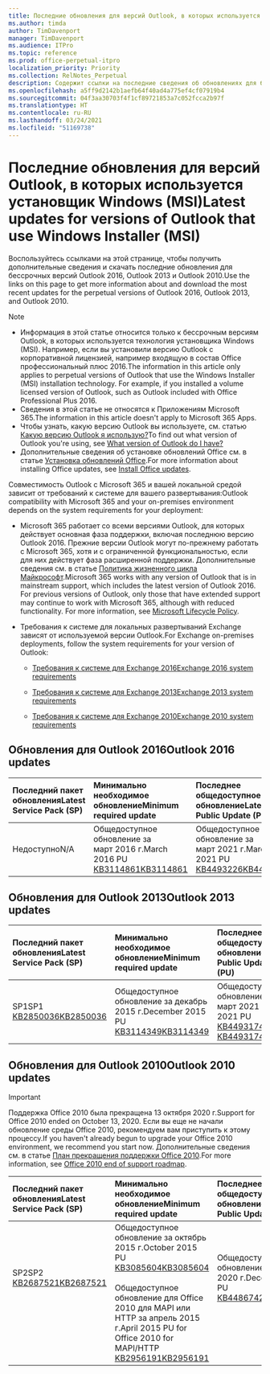 ```yaml
---
title: Последние обновления для версий Outlook, в которых используется установщик Windows (MSI)
ms.author: timda
author: TimDavenport
manager: TimDavenport
ms.audience: ITPro
ms.topic: reference
ms.prod: office-perpetual-itpro
localization_priority: Priority
ms.collection: RelNotes_Perpetual
description: Содержит ссылки на последние сведения об обновлениях для бессрочных версий Outlook 2016, Outlook 2013 и Outlook 2010 для ИТ-специалистов
ms.openlocfilehash: a5ff9d2142b1aefb64f40ad4a775ef4cf07919b4
ms.sourcegitcommit: 04f3aa30703f4f1cf89721853a7c052fcca2b97f
ms.translationtype: HT
ms.contentlocale: ru-RU
ms.lasthandoff: 03/24/2021
ms.locfileid: "51169738"
---
```

# <a name="latest-updates-for-versions-of-outlook-that-use-windows-installer-msi"></a><span data-ttu-id="061f8-103">Последние обновления для версий Outlook, в которых используется установщик Windows (MSI)</span><span class="sxs-lookup"><span data-stu-id="061f8-103">Latest updates for versions of Outlook that use Windows Installer (MSI)</span></span>

<span data-ttu-id="061f8-104">Воспользуйтесь ссылками на этой странице, чтобы получить дополнительные сведения и скачать последние обновления для бессрочных версий Outlook 2016, Outlook 2013 и Outlook 2010.</span><span class="sxs-lookup"><span data-stu-id="061f8-104">Use the links on this page to get more information about and download the most recent updates for the perpetual versions of Outlook 2016, Outlook 2013, and Outlook 2010.</span></span>
  
> [!NOTE]
> - <span data-ttu-id="061f8-p101">Информация в этой статье относится только к бессрочным версиям Outlook, в которых используется технология установщика Windows (MSI). Например, если вы установили версию Outlook с корпоративной лицензией, например входящую в состав Office профессиональный плюс 2016.</span><span class="sxs-lookup"><span data-stu-id="061f8-p101">The information in this article only applies to perpetual versions of Outlook that use the Windows Installer (MSI) installation technology. For example, if you installed a volume licensed version of Outlook, such as Outlook included with Office Professional Plus 2016.</span></span>
> - <span data-ttu-id="061f8-107">Сведения в этой статье не относятся к Приложениям Microsoft 365.</span><span class="sxs-lookup"><span data-stu-id="061f8-107">The information in this article doesn't apply to Microsoft 365 Apps.</span></span>
> - <span data-ttu-id="061f8-108">Чтобы узнать, какую версию Outlook вы используете, см. статью [Какую версию Outlook я использую?](https://support.office.com/article/b3a9568c-edb5-42b9-9825-d48d82b2257c)</span><span class="sxs-lookup"><span data-stu-id="061f8-108">To find out what version of Outlook you're using, see [What version of Outlook do I have?](https://support.office.com/article/b3a9568c-edb5-42b9-9825-d48d82b2257c)</span></span>
> - <span data-ttu-id="061f8-109">Дополнительные сведения об установке обновлений Office см. в статье [Установка обновлений Office](https://support.office.com/article/2ab296f3-7f03-43a2-8e50-46de917611c5).</span><span class="sxs-lookup"><span data-stu-id="061f8-109">For more information about installing Office updates, see [Install Office updates](https://support.office.com/article/2ab296f3-7f03-43a2-8e50-46de917611c5).</span></span> 
  
<span data-ttu-id="061f8-110">Совместимость Outlook с Microsoft 365 и вашей локальной средой зависит от требований к системе для вашего развертывания:</span><span class="sxs-lookup"><span data-stu-id="061f8-110">Outlook compatibility with Microsoft 365 and your on-premises environment depends on the system requirements for your deployment:</span></span>
  
- <span data-ttu-id="061f8-p102">Microsoft 365 работает со всеми версиями Outlook, для которых действует основная фаза поддержки, включая последнюю версию Outlook 2016. Прежние версии Outlook могут по-прежнему работать с Microsoft 365, хотя и с ограниченной функциональностью, если для них действует фаза расширенной поддержки. Дополнительные сведения см. в статье [Политика жизненного цикла Майкрософт](https://support.microsoft.com/lifecycle).</span><span class="sxs-lookup"><span data-stu-id="061f8-p102">Microsoft 365 works with any version of Outlook that is in mainstream support, which includes the latest version of Outlook 2016. For previous versions of Outlook, only those that have extended support may continue to work with Microsoft 365, although with reduced functionality. For more information, see [Microsoft Lifecycle Policy](https://support.microsoft.com/lifecycle).</span></span>
    
- <span data-ttu-id="061f8-114">Требования к системе для локальных развертываний Exchange зависят от используемой версии Outlook.</span><span class="sxs-lookup"><span data-stu-id="061f8-114">For Exchange on-premises deployments, follow the system requirements for your version of Outlook:</span></span>
    
  - [<span data-ttu-id="061f8-115">Требования к системе для Exchange 2016</span><span class="sxs-lookup"><span data-stu-id="061f8-115">Exchange 2016 system requirements</span></span>](/Exchange/plan-and-deploy/system-requirements)
    
  - [<span data-ttu-id="061f8-116">Требования к системе для Exchange 2013</span><span class="sxs-lookup"><span data-stu-id="061f8-116">Exchange 2013 system requirements</span></span>](/exchange/exchange-2013-system-requirements-exchange-2013-help)
    
  - <span data-ttu-id="061f8-117">[Требования к системе для Exchange 2010](/previous-versions/office/exchange-server-2010/aa996719(v=exchg.141))</span><span class="sxs-lookup"><span data-stu-id="061f8-117">[Exchange 2010 system requirements](/previous-versions/office/exchange-server-2010/aa996719(v=exchg.141))</span></span>

   
## <a name="outlook-2016-updates"></a><span data-ttu-id="061f8-118">Обновления для Outlook 2016</span><span class="sxs-lookup"><span data-stu-id="061f8-118">Outlook 2016 updates</span></span>

|<span data-ttu-id="061f8-119">**Последний пакет обновления**</span><span class="sxs-lookup"><span data-stu-id="061f8-119">**Latest Service Pack (SP)**</span></span>|<span data-ttu-id="061f8-120">**Минимально необходимое обновление**</span><span class="sxs-lookup"><span data-stu-id="061f8-120">**Minimum required update**</span></span>|<span data-ttu-id="061f8-121">**Последнее общедоступное обновление**</span><span class="sxs-lookup"><span data-stu-id="061f8-121">**Latest Public Update (PU)**</span></span>|
|:-----|:-----|:-----|
|<span data-ttu-id="061f8-122">Недоступно</span><span class="sxs-lookup"><span data-stu-id="061f8-122">N/A</span></span>  <br/> |<span data-ttu-id="061f8-123">Общедоступное обновление за март 2016 г.</span><span class="sxs-lookup"><span data-stu-id="061f8-123">March 2016 PU</span></span> <br/>[<span data-ttu-id="061f8-124">KB3114861</span><span class="sxs-lookup"><span data-stu-id="061f8-124">KB3114861</span></span>](https://support.microsoft.com/help/3114861) <br/> |<span data-ttu-id="061f8-125">Общедоступное обновление за март 2021 г.</span><span class="sxs-lookup"><span data-stu-id="061f8-125">March 2021 PU</span></span> <br/>[<span data-ttu-id="061f8-126">KB4493226</span><span class="sxs-lookup"><span data-stu-id="061f8-126">KB4493226</span></span>](https://support.microsoft.com/help/4493226) 

## <a name="outlook-2013-updates"></a><span data-ttu-id="061f8-127">Обновления для Outlook 2013</span><span class="sxs-lookup"><span data-stu-id="061f8-127">Outlook 2013 updates</span></span>

|<span data-ttu-id="061f8-128">**Последний пакет обновления**</span><span class="sxs-lookup"><span data-stu-id="061f8-128">**Latest Service Pack (SP)**</span></span>|<span data-ttu-id="061f8-129">**Минимально необходимое обновление**</span><span class="sxs-lookup"><span data-stu-id="061f8-129">**Minimum required update**</span></span>|<span data-ttu-id="061f8-130">**Последнее общедоступное обновление**</span><span class="sxs-lookup"><span data-stu-id="061f8-130">**Latest Public Update (PU)**</span></span>|
|:-----|:-----|:-----|
|<span data-ttu-id="061f8-131">SP1</span><span class="sxs-lookup"><span data-stu-id="061f8-131">SP1</span></span>  <br/>[<span data-ttu-id="061f8-132">KB2850036</span><span class="sxs-lookup"><span data-stu-id="061f8-132">KB2850036</span></span>](https://go.microsoft.com/fwlink/p/?LinkId=512538) <br/> |<span data-ttu-id="061f8-133">Общедоступное обновление за декабрь 2015 г.</span><span class="sxs-lookup"><span data-stu-id="061f8-133">December 2015 PU</span></span> <br/>[<span data-ttu-id="061f8-134">KB3114349</span><span class="sxs-lookup"><span data-stu-id="061f8-134">KB3114349</span></span>](https://support.microsoft.com/kb/3114349) <br/> |<span data-ttu-id="061f8-135">Общедоступное обновление за март 2021 г.</span><span class="sxs-lookup"><span data-stu-id="061f8-135">March 2021 PU</span></span> <br/>[<span data-ttu-id="061f8-136">KB4493174 </span><span class="sxs-lookup"><span data-stu-id="061f8-136">KB4493174 </span></span>](https://support.microsoft.com/help/4493174 )  |
   
## <a name="outlook-2010-updates"></a><span data-ttu-id="061f8-137">Обновления для Outlook 2010</span><span class="sxs-lookup"><span data-stu-id="061f8-137">Outlook 2010 updates</span></span>
> [!IMPORTANT]
> <span data-ttu-id="061f8-138">Поддержка Office 2010 была прекращена 13 октября 2020 г.</span><span class="sxs-lookup"><span data-stu-id="061f8-138">Support for Office 2010 ended on October 13, 2020.</span></span> <span data-ttu-id="061f8-139">Если вы еще не начали обновление среды Office 2010, рекомендуем вам приступить к этому процессу.</span><span class="sxs-lookup"><span data-stu-id="061f8-139">If you haven't already begun to upgrade your Office 2010 environment, we recommend you start now.</span></span> <span data-ttu-id="061f8-140">Дополнительные сведения см. в статье [План прекращения поддержки Office 2010](/DeployOffice/office-2010-end-support-roadmap).</span><span class="sxs-lookup"><span data-stu-id="061f8-140">For more information, see [Office 2010 end of support roadmap](/DeployOffice/office-2010-end-support-roadmap).</span></span>

|<span data-ttu-id="061f8-141">**Последний пакет обновления**</span><span class="sxs-lookup"><span data-stu-id="061f8-141">**Latest Service Pack (SP)**</span></span>|<span data-ttu-id="061f8-142">**Минимально необходимое обновление**</span><span class="sxs-lookup"><span data-stu-id="061f8-142">**Minimum required update**</span></span>|<span data-ttu-id="061f8-143">**Последнее общедоступное обновление**</span><span class="sxs-lookup"><span data-stu-id="061f8-143">**Latest Public Update (PU)**</span></span>|
|:-----|:-----|:-----|
|<span data-ttu-id="061f8-144">SP2</span><span class="sxs-lookup"><span data-stu-id="061f8-144">SP2</span></span> <br/>[<span data-ttu-id="061f8-145">KB2687521</span><span class="sxs-lookup"><span data-stu-id="061f8-145">KB2687521</span></span>](https://go.microsoft.com/fwlink/p/?LinkId=512542) <br><br><br><br/> |<span data-ttu-id="061f8-146">Общедоступное обновление за октябрь 2015 г.</span><span class="sxs-lookup"><span data-stu-id="061f8-146">October 2015 PU</span></span> <br/> [<span data-ttu-id="061f8-147">KB3085604</span><span class="sxs-lookup"><span data-stu-id="061f8-147">KB3085604</span></span>](https://support.microsoft.com/kb/3085604) <br/><br/>  <span data-ttu-id="061f8-148">Общедоступное обновление для Office 2010 для MAPI или HTTP за апрель 2015 г.</span><span class="sxs-lookup"><span data-stu-id="061f8-148">April 2015 PU for Office 2010 for MAPI/HTTP</span></span> <br/> [<span data-ttu-id="061f8-149">KB2956191</span><span class="sxs-lookup"><span data-stu-id="061f8-149">KB2956191</span></span>](https://support.microsoft.com/help/2956191/april-14-2015-update-for-office-2010-kb2956191) <br/> |<span data-ttu-id="061f8-150">Общедоступное обновление за декабрь 2020 г.</span><span class="sxs-lookup"><span data-stu-id="061f8-150">December 2020 PU</span></span> <br/>[<span data-ttu-id="061f8-151">KB4486742</span><span class="sxs-lookup"><span data-stu-id="061f8-151">KB4486742</span></span>](https://support.microsoft.com/help/4486742) <br><br><br><br/>|
